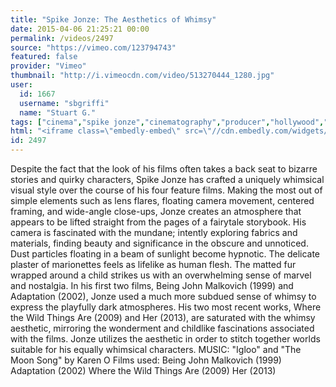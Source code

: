 ```yaml
---
title: "Spike Jonze: The Aesthetics of Whimsy"
date: 2015-04-06 21:25:21 00:00
permalink: /videos/2497
source: "https://vimeo.com/123794743"
featured: false
provider: "Vimeo"
thumbnail: "http://i.vimeocdn.com/video/513270444_1280.jpg"
user:
  id: 1667
  username: "sbgriffi"
  name: "Stuart G."
tags: ["cinema","spike jonze","cinematography","producer","hollywood","video production"]
html: "<iframe class=\"embedly-embed\" src=\"//cdn.embedly.com/widgets/media.html?src=https%3A%2F%2Fplayer.vimeo.com%2Fvideo%2F123794743&wmode=transparent&url=https%3A%2F%2Fvimeo.com%2F123794743&image=http%3A%2F%2Fi.vimeocdn.com%2Fvideo%2F513270444_1280.jpg&key=daaebf4d9cdd46779200162d0ca86e20&type=text%2Fhtml&schema=vimeo\" width=\"1920\" height=\"1080\" scrolling=\"no\" frameborder=\"0\" allowfullscreen></iframe>"
id: 2497
---
```


Despite the fact that the look of his films often takes a back seat to bizarre stories and quirky characters, Spike Jonze has crafted a uniquely whimsical visual style over the course of his four feature films. Making the most out of simple elements such as lens flares, floating camera movement, centered framing, and wide-angle close-ups, Jonze creates an atmosphere that appears to be lifted straight from the pages of a fairytale storybook. His camera is fascinated with the mundane; intently exploring fabrics and materials, finding beauty and significance in the obscure and unnoticed. Dust particles floating in a beam of sunlight become hypnotic. The delicate plaster of marionettes feels as lifelike as human flesh. The matted fur wrapped around a child strikes us with an overwhelming sense of marvel and nostalgia.
In his first two films, Being John Malkovich (1999) and Adaptation (2002), Jonze used a much more subdued sense of whimsy to express the playfully dark atmospheres. His two most recent works, Where the Wild Things Are (2009) and Her (2013), are saturated with the whimsy aesthetic, mirroring the wonderment and childlike fascinations associated with the films. Jonze utilizes the aesthetic in order to stitch together worlds suitable for his equally whimsical characters.
MUSIC: "Igloo" and "The Moon Song" by Karen O
Films used:
Being John Malkovich (1999)
Adaptation (2002)
Where the Wild Things Are (2009)
Her (2013)